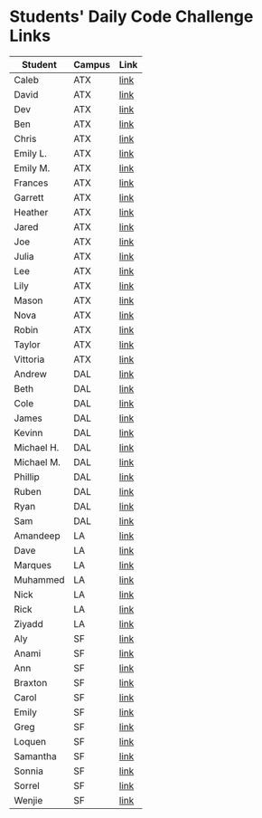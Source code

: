 # Students' Daily Code Challenge Links

|Student|Campus|Link|
|---|---|---|
| Caleb | ATX | [link](https://git.generalassemb.ly/snsaleh1/daily-code-challenges) |
| David | ATX | [link](https://git.generalassemb.ly/eyybaebae/daily-js-code-challenges) |
| Dev | ATX | [link](https://git.generalassemb.ly/Dev-94/daily-code-challenges) |
| Ben | ATX | [link](https://git.generalassemb.ly/benjamintmanley/daily-code-challenges) |
| Chris | ATX | [link](https://git.generalassemb.ly/cmayfld/daily-code-challenges) |
| Emily L. | ATX | [link](https://git.generalassemb.ly/emgrebe/daily-code-challenges) |
| Emily M. | ATX | [link](https://git.generalassemb.ly/efm0004/daily-code-challenges) |
| Frances | ATX | [link](https://git.generalassemb.ly/francescancio/daily-code-challenges) |
| Garrett | ATX | [link](https://git.generalassemb.ly/garryc5/daily-code-challenges) |
| Heather | ATX | [link](https://git.generalassemb.ly/MetaHeather/daily-code-challenges) |
| Jared | ATX | [link](https://git.generalassemb.ly/jrodriguezsei082046/daily-code-challenges) |
| Joe | ATX | [link](https://git.generalassemb.ly/JLGerhard/daily-code-challenges) |
| Julia | ATX | [link](https://git.generalassemb.ly/juliagalan/daily-code-challenges) |
| Lee | ATX | [link](https://git.generalassemb.ly/lte3000/daily-js-code-challenges) |
| Lily | ATX | [link](https://git.generalassemb.ly/Lilymbest/daily-code-challenges) |
| Mason | ATX | [link](https://git.generalassemb.ly/masonpierce/daily-code-challenges) |
| Nova | ATX | [link](https://git.generalassemb.ly/nhasley/daily-js-code-challenges) |
| Robin | ATX | [link](https://git.generalassemb.ly/robified/daily-code-challenges) |
| Taylor | ATX | [link](https://git.generalassemb.ly/taylormlacerte/daily-code-challenges) |
| Vittoria | ATX | [link](https://git.generalassemb.ly/vittoriaerdem/daily-code-challenges) |
| Andrew | DAL | [link](https://git.generalassemb.ly/atheismann/daily-code-challenges) |
| Beth | DAL | [link](https://git.generalassemb.ly/bethsmith0623/daily-code-challenges) |
| Cole | DAL | [link](https://git.generalassemb.ly/Holmes41/daily-code-challenges) |
| James | DAL | [link](https://git.generalassemb.ly/NewMediaRecordings/daily-js-code-challenges) |
| Kevinn | DAL | [link](https://git.generalassemb.ly/kevinnarbas/daily-code-challenges) |
| Michael H. | DAL | [link](https://git.generalassemb.ly/mhinte91/daily-js-code-challenges) |
| Michael M. | DAL | [link](https://git.generalassemb.ly/Tsar-Woe-1313/daily-js-code-challenges) |
| Phillip | DAL | [link](https://git.generalassemb.ly/Anthonyavilz/daily-code-challenges) |
| Ruben | DAL | [link](https://git.generalassemb.ly/rcaceres1/daily-code-challenges) |
| Ryan | DAL | [link](https://git.generalassemb.ly/ryangeorge/daily-code-challenges) |
| Sam | DAL | [link](https://git.generalassemb.ly/samiduara/daily-code-challenges) |
| Amandeep | LA | [link](https://git.generalassemb.ly/Amanuhhh/daily-js-code-challenges-1) |
| Dave | LA | [link](https://git.generalassemb.ly/davekoncsol/daily-js-code-challenges) |
| Marques | LA | [link](https://git.generalassemb.ly/marquesjs21/daily-js-code-challenges) |
| Muhammed | LA | [link](https://git.generalassemb.ly/muhammedqadan/daily-code-challenges) |
| Nick | LA | [link](https://git.generalassemb.ly/nbai123/daily-js-code-challenges) |
| Rick | LA | [link](https://git.generalassemb.ly/evilrobot/daily-code-challenges) |
| Ziyadd | LA | [link](https://git.generalassemb.ly/Ziyaad/daily-js-code-challenges) |
| Aly | SF | [link](https://git.generalassemb.ly/alynguyen-ga/daily-code-challenges) |
| Anami | SF | [link](https://git.generalassemb.ly/anami-sf/daily-js-code-challenges) |
| Ann | SF | [link](https://git.generalassemb.ly/Sebastiann84/daily-code-challenges) |
| Braxton | SF | [link](https://git.generalassemb.ly/codenerd21/daily-code-challenges) |
| Carol | SF | [link](https://git.generalassemb.ly/carolsand/daily-js-code-challenges) |
| Emily | SF | [link](https://git.generalassemb.ly/emilyc729/daily-js-code-challenges) |
| Greg | SF | [link](https://git.generalassemb.ly/gmerrill/daily-code-challenges) |
| Loquen | SF | [link](https://git.generalassemb.ly/Loquen/daily-js-code-challenges) |
| Samantha | SF | [link](https://git.generalassemb.ly/Sami2233/daily-js-code-challenges) |
| Sonnia | SF | [link](https://git.generalassemb.ly/brownbugz/daily-js-code-challenges) |
| Sorrel | SF | [link](https://git.generalassemb.ly/sorrelbri/daily-js-code-challenges) |
| Wenjie | SF | [link](https://git.generalassemb.ly/wenjie/daily-js-code-challenges) |
